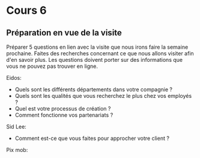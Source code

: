 # Cours 6
## Préparation en vue de la visite
Préparer 5 questions en lien avec la visite que nous irons faire la semaine prochaine. Faites des recherches concernant ce que nous allons visiter afin d'en savoir plus. Les questions doivent porter sur des informations que vous ne pouvez pas trouver en ligne. 

Eidos:
- Quels sont les différents départements dans votre compagnie ?
- Quels sont les qualités que vous recherchez le plus chez vos employés ?
- Quel est votre processus de création ?
- Comment fonctionne vos partenariats ?

Sid Lee:
- Comment est-ce que vous faites pour approcher votre client ?


Pix mob: 
